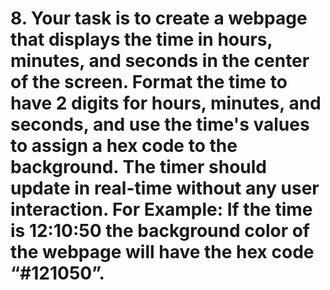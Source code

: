 # 8. Your task is to create a webpage that displays the time in hours, minutes, and seconds in the center of the screen. Format the time to have 2 digits for hours, minutes, and seconds, and use the time's values to assign a hex code to the background. The timer should update in real-time without any user interaction. For Example: If the time is 12:10:50 the background color of the webpage will have the hex code “#121050”.
